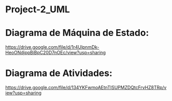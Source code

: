 # Project-2_UML

# Diagrama de Máquina de Estado:

https://drive.google.com/file/d/1r4UlpnmDk-HeoONdjppBiBpC20D7nOEc/view?usp=sharing 

# Diagrama de Atividades:

https://drive.google.com/file/d/134YKFwmoAEtnTISUPMZDQtcFrvHZ8TRp/view?usp=sharing 
